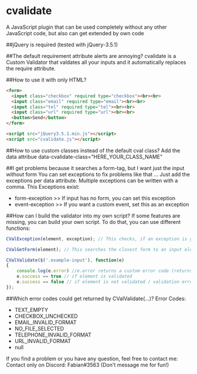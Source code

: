 # cvalidate
A JavaScript plugin that can be used completely without any other JavaScript code, but also can get extended by own code

##jQuery is required (tested with jQuery-3.5.1)

##The default requirement attribute alerts are annoying?
cvalidate is a Custom Validator that valdates all your inputs and it automatically replaces the require attribute.

##How to use it with only HTML?
```html
<form>
  <input class="checkbox" required type="checkbox"><br><br>
  <input class="email" required type="email"><br><br>
  <input class="tel" required type="tel"><br><br>
  <input class="url" required type="url"><br><br>
  <button>Send</button>
</form>

<script src="jQuery3.5.1.min.js"></script>
<script src="cvalidate.js"></script>
```

##How to use custom classes instead of the default cval class?
Add the data attribue data-cvalidate-class="HERE_YOUR_CLASS_NAME"

##I get problems because it searches a form-tag, but I want just the input without form
You can set exceptions to fix problems like that ... Just add the exceptions per data attribute.
Multiple exceptions can be written with a comma.
This Exceptions exist:
  - form-exception      >> If input has no form, you can set this exception
  - event-exception     >> If you want a custom event, set this as an exception

##How can I build the validator into my own script?
If some features are missing, you can build your own script. To do that, you can use different functions:

```js
CValException(element, exception); // This checks, if an exception is given or not. It returns true or false

CValGetForm(element); // This searches the closest form to an input element

CValValidate($('.example-input'), function(e)
{
    console.log(e.error) //e.error returns a custom error code (returns null if success == true)
    e.success == true // if element is validated
    e.success == false // if element is not validated / validation error
});
```

##Which error codes could get returned by CValValidate(...)?
Error Codes:
- TEXT_EMPTY
- CHECKBOX_UNCHECKED
- EMAIL_INVALID_FORMAT
- NO_FILE_SELECTED
- TELEPHONE_INVALID_FORMAT
- URL_INVALID_FORMAT
- null

If you find a problem or you have any question, feel free to contact me:
Contact only on Discord: Fabian#3563 (Don't message me for fun!)

